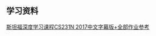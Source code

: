 ## 学习资料

[斯坦福深度学习课程CS231N 2017中文字幕版+全部作业参考](https://www.bilibili.com/video/av17204303/?from=search&seid=12924655521650642740)  

